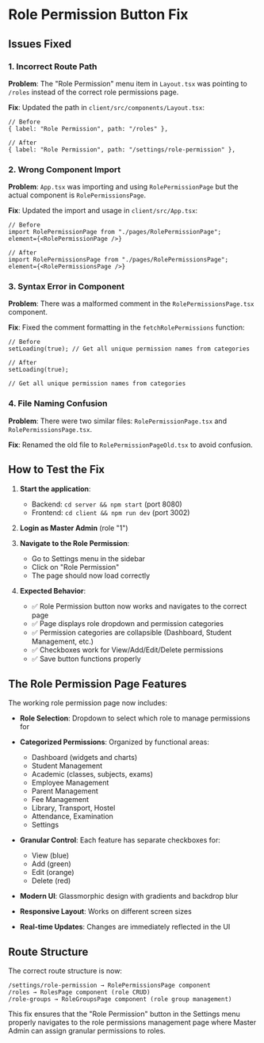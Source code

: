# Role Permission Button Fix

## Issues Fixed

### 1. **Incorrect Route Path**

**Problem**: The "Role Permission" menu item in `Layout.tsx` was pointing to `/roles` instead of the correct role permissions page.

**Fix**: Updated the path in `client/src/components/Layout.tsx`:

```tsx
// Before
{ label: "Role Permission", path: "/roles" },

// After
{ label: "Role Permission", path: "/settings/role-permission" },
```

### 2. **Wrong Component Import**

**Problem**: `App.tsx` was importing and using `RolePermissionPage` but the actual component is `RolePermissionsPage`.

**Fix**: Updated the import and usage in `client/src/App.tsx`:

```tsx
// Before
import RolePermissionPage from "./pages/RolePermissionPage";
element={<RolePermissionPage />}

// After
import RolePermissionsPage from "./pages/RolePermissionsPage";
element={<RolePermissionsPage />}
```

### 3. **Syntax Error in Component**

**Problem**: There was a malformed comment in the `RolePermissionsPage.tsx` component.

**Fix**: Fixed the comment formatting in the `fetchRolePermissions` function:

```tsx
// Before
setLoading(true); // Get all unique permission names from categories

// After
setLoading(true);

// Get all unique permission names from categories
```

### 4. **File Naming Confusion**

**Problem**: There were two similar files: `RolePermissionPage.tsx` and `RolePermissionsPage.tsx`.

**Fix**: Renamed the old file to `RolePermissionPageOld.tsx` to avoid confusion.

## How to Test the Fix

1. **Start the application**:

   - Backend: `cd server && npm start` (port 8080)
   - Frontend: `cd client && npm run dev` (port 3002)

2. **Login as Master Admin** (role "1")

3. **Navigate to the Role Permission**:

   - Go to Settings menu in the sidebar
   - Click on "Role Permission"
   - The page should now load correctly

4. **Expected Behavior**:
   - ✅ Role Permission button now works and navigates to the correct page
   - ✅ Page displays role dropdown and permission categories
   - ✅ Permission categories are collapsible (Dashboard, Student Management, etc.)
   - ✅ Checkboxes work for View/Add/Edit/Delete permissions
   - ✅ Save button functions properly

## The Role Permission Page Features

The working role permission page now includes:

- **Role Selection**: Dropdown to select which role to manage permissions for
- **Categorized Permissions**: Organized by functional areas:

  - Dashboard (widgets and charts)
  - Student Management
  - Academic (classes, subjects, exams)
  - Employee Management
  - Parent Management
  - Fee Management
  - Library, Transport, Hostel
  - Attendance, Examination
  - Settings

- **Granular Control**: Each feature has separate checkboxes for:

  - View (blue)
  - Add (green)
  - Edit (orange)
  - Delete (red)

- **Modern UI**: Glassmorphic design with gradients and backdrop blur
- **Responsive Layout**: Works on different screen sizes
- **Real-time Updates**: Changes are immediately reflected in the UI

## Route Structure

The correct route structure is now:

```
/settings/role-permission → RolePermissionsPage component
/roles → RolesPage component (role CRUD)
/role-groups → RoleGroupsPage component (role group management)
```

This fix ensures that the "Role Permission" button in the Settings menu properly navigates to the role permissions management page where Master Admin can assign granular permissions to roles.
